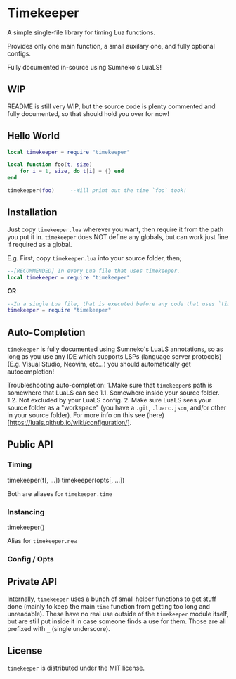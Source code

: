 # Timekeeper
A simple single-file library for timing Lua functions. 

Provides only one main function, a small auxilary one, and fully optional configs.

Fully documented in-source using Sumneko's LuaLS!

## WIP 
README is still very WIP, but the source code is plenty commented and fully documented, so that should hold you over for now!

## Hello World
```lua
local timekeeper = require "timekeeper"

local function foo(t, size)
	for i = 1, size, do t[i] = {} end
end

timekeeper(foo) 	--Will print out the time `foo` took!
```

## Installation
Just copy `timekeeper.lua` wherever you want, then require it from the path you put it in. `timekeeper` does NOT define any globals, but can work just fine if required as a global.

E.g. First, copy `timekeeper.lua` into your source folder, then;
```lua
--[RECOMMENDED] In every Lua file that uses timekeeper.
local timekeeper = require "timekeeper"
```
**OR**
```lua
--In a single Lua file, that is executed before any code that uses `timekeeper`.
timekeeper = require "timekeeper"
```

## Auto-Completion
`timekeeper` is fully documented using Sumneko's LuaLS annotations, so as long as you use any IDE which supports LSPs (language server protocols) (E.g. Visual Studio, Neovim, etc...) you should automatically get autocompletion! 

Troubleshooting auto-completion:
1.Make sure that `timekeeper`s path is somewhere that LuaLS can see
1.1. Somewhere inside your source folder.
1.2. Not excluded by your LuaLS config.
2. Make sure LuaLS sees your source folder as a "workspace" (you have a `.git`, `.luarc.json`, and/or other in your source folder). For more info on this see (here)[https://luals.github.io/wiki/configuration/].

## Public API
### Timing
timekeeper(f[, ...])
timekeeper(opts[, ...])

Both are aliases for `timekeeper.time`
### Instancing
timekeeper()

Alias for `timekeeper.new`
### Config / Opts

## Private API
Internally, `timekeeper` uses a bunch of small helper functions to get stuff done (mainly to keep the main `time` function from getting too long and unreadable). These have no real use outside of the `timekeeper` module itself, but are still put inside it in case someone finds a use for them. Those are all prefixed with `_` (single underscore).


## License
`timekeeper` is distributed under the MIT license.


